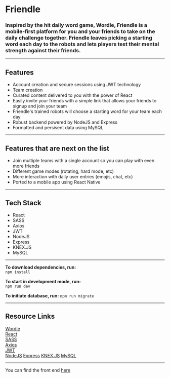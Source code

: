 # Friendle

### Inspired by the hit daily word game, Wordle, Friendle is a mobile-first platform for you and your friends to take on the daily challenge together. Friendle leaves picking a starting word each day to the robots and lets players test their mental strength against their friends.

---

## Features

- Account creation and secure sessions using JWT technology
- Team creation
- Curated content delivered to you with the power of React
- Easily invite your friends with a simple link that allows your friends to signup and join your team
- Friendle's trained robots will choose a starting word for your team each day
- Robust backend powered by NodeJS and Express
- Formatted and persisent data using MySQL

---

## Features that are next on the list

- Join multiple teams with a single account so you can play with even more friends
- Different game modes (rotating, hard mode, etc)
- More interaction with daily user entries (emojis, chat, etc)
- Ported to a mobile app using React Native

---

## Tech Stack

- React
- SASS
- Axios
- JWT
- NodeJS
- Express
- KNEX.JS
- MySQL

---

**To download dependencies, run:**  
`npm install`

**To start in development mode, run:**  
`npm run dev`

**To initiate database, run:**
`npm run migrate`

---

## Resource Links

[Wordle](https://www.nytimes.com/games/wordle/index.html)  
[React](https://reactjs.org/)  
[SASS](https://sass-lang.com/)  
[Axios](https://axios-http.com/docs/intro)  
[JWT](https://jwt.io/)  
[NodeJS](https://nodejs.org/en/)
[Express](https://expressjs.com/)
[KNEX.JS](http://knexjs.org/)
[MySQL](https://www.mysql.com/)

---

You can find the front end [here](https://github.com/WebBrantDev/friendle_front_end)
